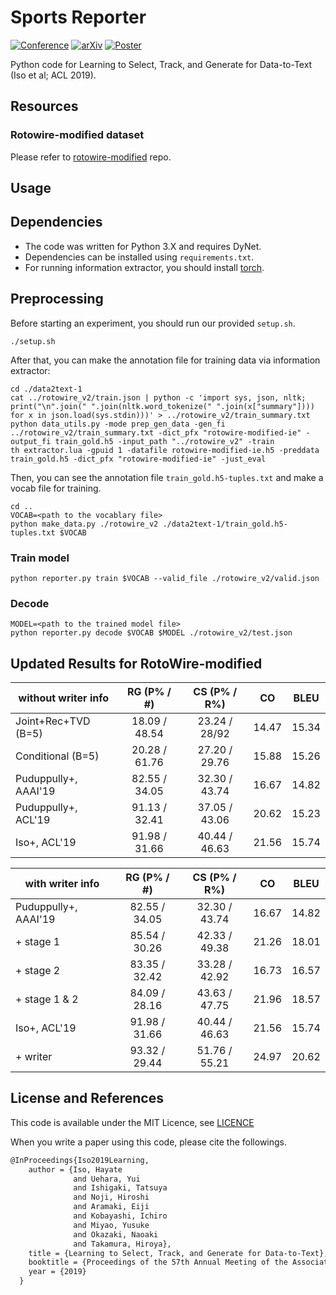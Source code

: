 # Sports Reporter

[![Conference](https://img.shields.io/badge/acl-2019-red)](https://www.aclweb.org/anthology/P19-1202/)
[![arXiv](https://img.shields.io/badge/arxiv-1907.09699-critical)](https://arxiv.org/abs/1907.09699)
[![Poster](https://img.shields.io/badge/poster-pdf-informational)](http://sociocom.jp/~iso/posters/iso2019acl.pdf)

Python code for Learning to Select, Track, and Generate for Data-to-Text (Iso et al; ACL 2019).


## Resources
### Rotowire-modified dataset
Please refer to [rotowire-modified](https://github.com/aistairc/rotowire-modified) repo.

## Usage

## Dependencies
- The code was written for Python 3.X and requires DyNet.
- Dependencies can be installed using `requirements.txt`.
- For running information extractor, you should install [torch](http://torch.ch/).

## Preprocessing
Before starting an experiment, you should run our provided `setup.sh`.
```
./setup.sh
```

After that, you can make the annotation file for training data via information extractor:
```
cd ./data2text-1
cat ../rotowire_v2/train.json | python -c 'import sys, json, nltk; print("\n".join(" ".join(nltk.word_tokenize(" ".join(x["summary"]))) for x in json.load(sys.stdin)))' > ../rotowire_v2/train_summary.txt
python data_utils.py -mode prep_gen_data -gen_fi ../rotowire_v2/train_summary.txt -dict_pfx "rotowire-modified-ie" -output_fi train_gold.h5 -input_path "../rotowire_v2" -train
th extractor.lua -gpuid 1 -datafile rotowire-modified-ie.h5 -preddata train_gold.h5 -dict_pfx "rotowire-modified-ie" -just_eval
```
Then, you can see the annotation file `train_gold.h5-tuples.txt` and make a vocab file for training.
```
cd ..
VOCAB=<path to the vocablary file>
python make_data.py ./rotowire_v2 ./data2text-1/train_gold.h5-tuples.txt $VOCAB
```

### Train model
```
python reporter.py train $VOCAB --valid_file ./rotowire_v2/valid.json
```

### Decode
```
MODEL=<path to the trained model file>
python reporter.py decode $VOCAB $MODEL ./rotowire_v2/test.json
```

## Updated Results for RotoWire-modified

| without writer info | RG (P% / #) | CS (P% / R%)| CO  |BLEU |
|---------------------|:-----------:|:-----------:|:---:|:---:|
|Joint+Rec+TVD (B=5)  |18.09 / 48.54|23.24 / 28/92|14.47|15.34|
|Conditional (B=5)    |20.28 / 61.76|27.20 / 29.76|15.88|15.26|
|Puduppully+, AAAI'19 |82.55 / 34.05|32.30 / 43.74|16.67|14.82|
|Puduppully+, ACL'19  |91.13 / 32.41|37.05 / 43.06|20.62|15.23|
|Iso+, ACL'19         |91.98 / 31.66|40.44 / 46.63|21.56|15.74|


| with writer info    | RG (P% / #) | CS (P% / R%)| CO  |BLEU |
|---------------------|:-----------:|:-----------:|:---:|:---:|
|Puduppully+, AAAI'19 |82.55 / 34.05|32.30 / 43.74|16.67|14.82|
|+ stage 1            |85.54 / 30.26|42.33 / 49.38|21.26|18.01|
|+ stage 2            |83.35 / 32.42|33.28 / 42.92|16.73|16.57|
|+ stage 1 & 2        |84.09 / 28.16|43.63 / 47.75|21.96|18.57|
|Iso+, ACL'19         |91.98 / 31.66|40.44 / 46.63|21.56|15.74|
|+ writer             |93.32 / 29.44|51.76 / 55.21|24.97|20.62|


## License and References
This code is available under the MIT Licence, see [LICENCE](https://github.com/aistairc/sports-reporter/blob/master/LICENCE)

When you write a paper using this code, please cite the followings.

```tex
@InProceedings{Iso2019Learning,
    author = {Iso, Hayate
              and Uehara, Yui
              and Ishigaki, Tatsuya
              and Noji, Hiroshi
              and Aramaki, Eiji
              and Kobayashi, Ichiro
              and Miyao, Yusuke
              and Okazaki, Naoaki
              and Takamura, Hiroya},
    title = {Learning to Select, Track, and Generate for Data-to-Text},
    booktitle = {Proceedings of the 57th Annual Meeting of the Association for Computational Linguistics (ACL)},
    year = {2019}
  }
```
